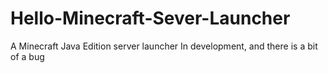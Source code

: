 # Hello-Minecraft-Sever-Launcher
A Minecraft Java Edition server launcher
In development, and there is a bit of a bug
